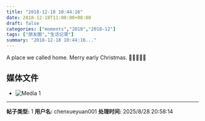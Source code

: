 ```yaml
---
title: "2018-12-18 10:44:16"
date: 2018-12-18T11:00:00+08:00
draft: false
categories: ["moments","2018","2018-12"]
tags: ["朋友圈","生活记录"]
summary: "2018-12-18 10:44:16..."
---
```


A place we called home.
Merry early Christmas.
🌟🌟🌟🌟🌟

## 媒体文件

- ![Media 1](/Moments/photos/2018-12-18/201812181044160.jpg)

---

**帖子类型:** 1
**用户名:** chenxueyuan001
**处理时间:** 2025/8/28 20:58:14